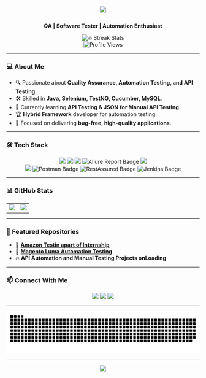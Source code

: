 <h1 align="center">
  <img src="https://readme-typing-svg.herokuapp.com?font=Fira+Code&pause=1000&color=36BCF7&center=true&vCenter=true&width=435&lines=Hi+there!+I'm+Giridhara+Srinivas+%F0%9F%91%8B;Automation+Tester+%7C+Bug+Hunter" />
</h1>

<p align="center">
  <b>QA | Software Tester | Automation Enthusiast</b>
</p>

<p align="center">
 <img src="https://streak-stats.demolab.com?user=srinuAgatsuma10&theme=tokyonight-duo&hide_border=true&fire=DD2727" alt="🔥 Streak Stats" />
  <br>
  <img src="https://komarev.com/ghpvc/?username=srinuAgatsuma10&label=👀+Profile+Views&color=blue&style=plastic" alt="Profile Views" />
</p>

---

### 💻 About Me
- 🔍 Passionate about **Quality Assurance, Automation Testing, and API Testing**.
- 🛠 Skilled in **Java, Selenium, TestNG, Cucumber, MySQL**.
- 📖 Currently learning **API Testing & JSON for Manual API Testing**.
- 🏆 **Hybrid Framework** developer for automation testing.
- 🎯 Focused on delivering **bug-free, high-quality applications**.

---

### 🛠 Tech Stack
<p align="center">
  <img src="https://img.shields.io/badge/Java-%23ED8B00.svg?style=for-the-badge&logo=openjdk&logoColor=white" />
  <img src="https://img.shields.io/badge/Selenium-%23009639.svg?style=for-the-badge&logo=selenium&logoColor=white" />
  <img src="https://img.shields.io/badge/TestNG-%23007396.svg?style=for-the-badge&logo=testng&logoColor=white" />
  <img src="https://img.shields.io/badge/Allure%20Report-%23008080.svg?style=for-the-badge&logo=allure&logoColor=white" alt="Allure Report Badge" />
  <img src="https://img.shields.io/badge/Cucumber-%2300A859.svg?style=for-the-badge&logo=cucumber&logoColor=white" /> </br>
  <img src="https://img.shields.io/badge/MySQL-%2300758F.svg?style=for-the-badge&logo=mysql&logoColor=white" />
  <img src="https://img.shields.io/badge/Postman-%23FF6C37.svg?style=for-the-badge&logo=postman&logoColor=white" alt="Postman Badge" />
  <img src="https://img.shields.io/badge/RestAssured-%236DB33F.svg?style=for-the-badge&logo=rest-assured&logoColor=white" alt="RestAssured Badge" />
  <img src="https://img.shields.io/badge/Jenkins-%232C5263.svg?style=for-the-badge&logo=jenkins&logoColor=white" alt="Jenkins Badge" />
  
</p>

---

### 📊 GitHub Stats
<table align="center">
  <tr>
    <td align="center">
      <img src="https://github-readme-stats.vercel.app/api?username=srinuAgatsuma10&show_icons=true&theme=radical&hide_border=true&include_all_commits=true" />
    </td>
    <td align="center">
      <img src="https://github-readme-stats.vercel.app/api/top-langs/?username=srinuAgatsuma10&theme=tokyonight&hide_border=true" />
    </td>
  </tr>
</table>

---

### 📌 Featured Repositories
- 🚀 **[Amazon Testin apart of Internship](https://github.com/srinuAgatsuma10/AmazonTesting_NullClassInternship.git)**
- 🛒 **[Magento Luma Automation Testing](https://github.com/srinuAgatsuma10/magento-luma-automation)**
- 🔥 **API Automation and Manual Testing Projects onLoading**

---

### 📫 Connect With Me
<p align="center">
  <a href="https://www.linkedin.com/in/giridhara-srinivas-guntreddy-1076532b3" target="_blank"><img src="https://img.shields.io/badge/LinkedIn-%230077B5.svg?style=for-the-badge&logo=linkedin&logoColor=white" /></a>
  <a href="mailto:ggsrinivascm035@gmail.com"><img src="https://img.shields.io/badge/Gmail-D14836?style=for-the-badge&logo=gmail&logoColor=white" /></a>
  <a href="https://github.com/srinuAgatsuma10" target="_blank"><img src="https://img.shields.io/badge/GitHub-%2312100E.svg?style=for-the-badge&logo=github&logoColor=white" /></a>
</p>

---
<p align="center">
  <img src="https://raw.githubusercontent.com/Platane/snk/output/github-contribution-grid-snake.svg" alt="Animated Contribution Graph" />
</p>

---
<p align="center">
  <a href="mailto:ggsrinivascm035@gmail.com"><img src="https://img.shields.io/badge/💡+Looking+for+a+QA+Engineer%3F-Let%27s+connect!-blue?style=for-the-badge" /></a>
</p>
